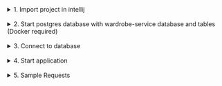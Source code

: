 <details><summary>1. Import project in intellij</summary>

<ins>**You can choose one of the below ways to open project in intellij :-**</ins>

<p align="center"><ins>When there is no project open in intellij</ins></p>

![](ReadMe/01_import/1_1.png)

**Repo Url :-**   
https://github.com/jerrytheprogrammer/wardrobe-service.git

![](ReadMe/01_import/1_2.png)

<p align="center"><ins>When there is already a project open in intellij</ins></p>

![](ReadMe/01_import/2.png)


</details>

<br/>

<details><summary>2. Start postgres database with wardrobe-service database and tables (Docker required)</summary>


To start database as docker container, **startServices** task should be invoked   
from command-line or from intellij.
<br/><br/>
**startServices** task is implemented in **fluent-style-sbt plugin**.
<br/><br/>
Any docker service that is defined in `build.sbt` or in scala file inside project directory   
can be started using **startServices**. 

`project/ServiceDependencies.scala` can be referred for example :-   


```
DockerContainer("postgres", "latest", Option("clothes-db"))
      .withEnv(s"POSTGRES_PASSWORD=${postgresDbConf("CLOTHING_DB_PASSWORD")}")
      .withPorts(5432 -> postgresDbConf("CLOTHING_DB_PORT").toInt)
      .withNetworkMode( DockerNetwork("aws-net") )
      .withVolumes( Seq(
        VolumeMapping(postgresDbInitScriptsDirectory, "/docker-entrypoint-initdb.d/")
      ) )
      .withReadyChecker(
        DockerReadyChecker.LogLineContains(
          "PostgreSQL init process complete"
        )
      )
```

**Note :- To initialize wardrobe-service database, scripts inside `postgres-db-init-scripts` will be loaded on postgres db container startup**   

<ins>**You can choose one of the below ways to start postgres db :-**</ins>

<p align="center"><ins>From intellij</ins></p>

![](ReadMe/02_db_container/1_1.png)

![](ReadMe/02_db_container/1_2.png)

<p align="center"><ins>From command-line</ins></p>

![](ReadMe/02_db_container/2_1.png)

</details>

<br/>

<details><summary>3. Connect to database</summary>

Once database docker container starts successfully,   
below command can be used to connect :-    

`docker exec -it clothes-db psql -U postgres`

![](ReadMe/03_connect_to_db/1.png)

</details>

<br/>

<details><summary>4. Start application</summary>

<ins>**You can choose one of the below ways to start application :-**</ins>

<p align="center"><ins>From intellij</ins></p>

**WardrobeApp** configuration should be visible on loading project in intellij.     
Run WardrobeApp configuration to start service.   

![](ReadMe/04_launch_app/1.png)

<br/><br/>

<p align="center"><ins>From command-line</ins></p>

Execute below command **inside wardrobe-service directory** to create shell-script launch file for our wardrobe-service app in `target/pack/bin` directory :-   
`sbt clean compile pack`

Now, execute `sh target/pack/bin/wardrobe-service` to start service     
<br/><br/>

<p align="center"><ins>As docker image</ins></p>

Execute below command **inside wardrobe-service directory** to create docker image of our app :-   
`sbt clean compile pack buildImage`

On executing `docker images`, following images will be listed :- 
```
docker images
REPOSITORY                 TAG       IMAGE ID       CREATED         SIZE
mindera/wardrobe-service   0.0.1     db8495b66c42   9 minutes ago   210MB
mindera/wardrobe-service   latest    db8495b66c42   9 minutes ago   210MB
postgres                   latest    74b0c105737a   2 weeks ago     376MB
```

Also, on executing `docker ps -a`, following containers will be listed :-   
```
docker ps -a
CONTAINER ID   IMAGE             COMMAND                  CREATED          STATUS          PORTS                    NAMES
3c95b4cba782   postgres:latest   "docker-entrypoint.s…"   11 seconds ago   Up 11 seconds   0.0.0.0:5432->5432/tcp   clothes-db
```

Now, `clothes-db` container is started in **section2** of this **ReadMe** and container is running on **aws-net** network.   
So, we will start **wardrobe-service** as docker container using below command :-   

```
docker network create aws-net
docker run --rm --name wardrobe-service -e POSTGRES_PASSWORD=doNotUseThis -e POSTGRES_HOST=clothes-db -d -p 8080:8080 --network=aws-net mindera/wardrobe-service:0.0.1
```

Now, on executing `docker ps -a`, following containers will be listed :-
```s
docker ps -a
CONTAINER ID   IMAGE                            COMMAND                  CREATED         STATUS         PORTS                    NAMES
a7078177fe8d   mindera/wardrobe-service:0.0.1   "sh app/bin/wardrobe…"   3 seconds ago   Up 2 seconds   0.0.0.0:8080->8080/tcp   wardrobe-service
3c95b4cba782   postgres:latest                  "docker-entrypoint.s…"   5 minutes ago   Up 4 minutes   0.0.0.0:5432->5432/tcp   clothes-db
```
</details>

<br/>

<details><summary>5. Sample Requests</summary>

<ins>Get Requests :-</ins>

curl http://localhost:8080/v1/clothes/name/walk

curl http://localhost:8080/v1/clothes/name/walk

<ins>Post Requests :-</ins>

curl -d '{"name" : "Nice Blue Cap", "category" : "Caps"}' -H 'Content-Type: application/json' http://localhost:8080/v1/add

</details>